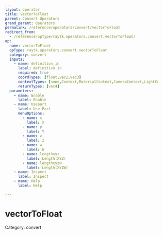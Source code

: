 ```yaml
---
layout: operator
title: vectorToFloat
parent: Convert Operators
grand_parent: Operators
permalink: /reference/operators/convert/vectorToFloat
redirect_from:
  - /reference/opType/raytk.operators.convert.vectorToFloat/
op:
  name: vectorToFloat
  opType: raytk.operators.convert.vectorToFloat
  category: convert
  inputs:
    - name: definition_in
      label: definition_in
      required: true
      coordTypes: [float,vec2,vec3]
      contextTypes: [none,Context,MaterialContext,CameraContext,LightContext,RayContext]
      returnTypes: [vec4]
  parameters:
    - name: Enable
      label: Enable
    - name: Usepart
      label: Use Part
      menuOptions:
        - name: x
          label: X
        - name: y
          label: Y
        - name: z
          label: Z
        - name: w
          label: W
        - name: lengthxyz
          label: Length(XYZ)
        - name: lengthxyzw
          label: Length(XYZW)
    - name: Inspect
      label: Inspect
    - name: Help
      label: Help

---
```


# vectorToFloat

Category: convert

